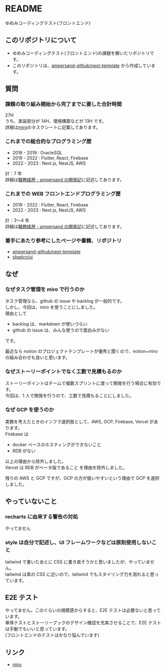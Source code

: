 # README

ゆめみコーディングテスト(フロントエンド)

## このリポジトリについて

- ゆめみコーディングテスト(フロントエンド)の課題を解いたリポジトリです。
- このリポジトリは、[ampersand-github/next-template](https://github.com/ampersand-github/next-template) から作成しています。

## 質問

### 課題の取り組み開始から完了までに要した合計時間

27H  
うち、実装部分が 14H、環境構築などが 13H です。  
詳細は[miro](https://miro.com/app/board/uXjVM2ncf_A=/?share_link_id=189412861876/)のタスクシートに記載してあります。

### これまでの総合的なプログラミング歴

- 2016 - 2019 : OracleSQL
- 2019 - 2022 : Flutter, React, Firebase
- 2022 - 2023 : Next.js, NestJS, AWS

計：7 年  
詳細は[職務経歴 - ampersand の開発記](https://blog.ampersand.today/career/resume)に記述してあります。

### これまでの WEB フロントエンドプログラミング歴

- 2019 - 2022 : Flutter, React, Firebase
- 2022 - 2023 : Next.js, NestJS, AWS

計：3〜4 年  
詳細は[職務経歴 - ampersand の開発記](https://blog.ampersand.today/career/resume)に記述してあります。

### 着手にあたり参考にしたページや書籍、リポジトリ

- [ampersand-github/next-template](https://github.com/ampersand-github/next-template)
- [shadcn/ui](https://ui.shadcn.com/)

## なぜ

### なぜタスク管理を miro で行うのか

タスク管理なら、github の issue や backlog が一般的です。  
しかし、今回は、miro を使うことにしました。  
理由として

- backlog は、markdown が使いづらい
- github の issue は、みんな使うので面白みがない

です。

最近なら notion のプロジェクトテンプレートが優秀と聞くので、notion+miro の組み合わせも良いと思います。

### なぜストーリーポイントでなく工数で見積もるのか

ストーリーポイントはチームで複数スプリントに渡って開発を行う場合に有効です。  
今回は、1 人で開発を行うので、工数で見積もることにしました。

### なぜ GCP を使うのか

実務を考えたときのインフラ選択肢として、AWS, GCP, Firebase, Vercel があります。  
Firebase は

- docker ベースのホスティングができないこと
- RDB がない

以上の理由から除外しました。  
Vercel は RDB がベータ版であること を理由を除外しました。

残りの AWS と GCP ですが、GCP の方が扱いやすいという理由で GCP を選択しました。

## やっていないこと

### recharts に由来する警告の対処

やってません

### style は自分で記述し、UI フレームワークなどは原則使用しないこと

tailwind で書いたあとに CSS に書き直そうかと思いましたが、やっていません。  
tailwind は素の CSS に近いので、tailwind でもスタイリング力を測れると思っています。

## E2E テスト

やってません。このぐらいの規模感からすると、E2E テストは必要ないと思っています。  
単体テストとストーリーブックのデザイン確認を充実させることで、E2E テストは手動でもいいと思っています。  
(フロントエンドのテストはかなり悩んでいます)

## リンク

- [miro](https://miro.com/app/board/uXjVM2ncf_A=/?share_link_id=189412861876/)
